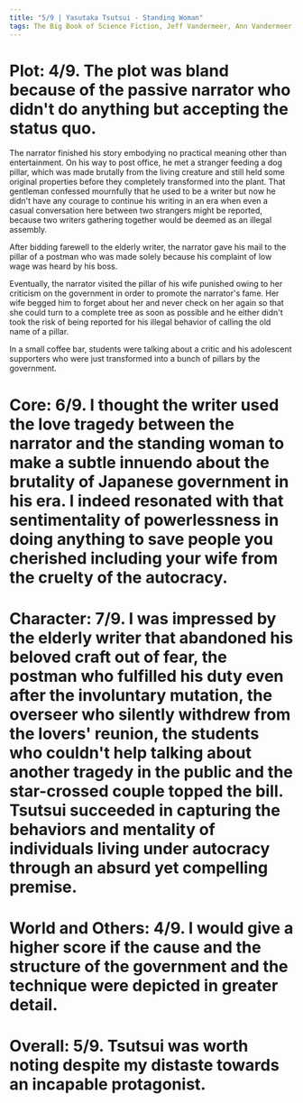 ```yaml
---
title: "5/9 | Yasutaka Tsutsui - Standing Woman"
tags: The Big Book of Science Fiction, Jeff Vandermeer, Ann Vandermeer, short story, novelette, science fiction, 1934-, 1974
---
```

# Plot: 4/9. The plot was bland because of the passive narrator who didn't do anything but accepting the status quo.
The narrator finished his story embodying no practical meaning other than entertainment. On his way to post office, he met a stranger feeding a dog pillar, which was made brutally from the living creature and still held some original properties before they completely transformed into the plant. That gentleman confessed mournfully that he used to be a writer but now he didn't have any courage to continue his writing in an era when even a casual conversation here between two strangers might be reported, because two writers gathering together would be deemed as an illegal assembly.

After bidding farewell to the elderly writer, the narrator gave his mail to the pillar of a postman who was made solely because his complaint of low wage was heard by his boss. 

Eventually, the narrator visited the pillar of his wife punished owing to her criticism on the government in order to promote the narrator's fame. Her wife begged him to forget about her and never check on her again so that she could turn to a complete tree as soon as possible and he either didn't took the risk of being reported for his illegal behavior of calling the old name of a pillar.

In a small coffee bar, students were talking about a critic and his adolescent supporters who were just transformed into a bunch of pillars by the government.



# Core: 6/9. I thought the writer used the love tragedy between the narrator and the standing woman to make a subtle innuendo about the brutality of Japanese government in his era. I indeed resonated with that sentimentality of powerlessness in doing anything to save people you cherished including your wife from the cruelty of the autocracy.



# Character: 7/9. I was impressed by the elderly writer that abandoned his beloved craft out of fear, the postman who fulfilled his duty even after the involuntary mutation, the overseer who silently withdrew from the lovers' reunion, the students who couldn't help talking about another tragedy in the public and the star-crossed couple topped the bill. Tsutsui succeeded in capturing the behaviors and mentality of individuals living under autocracy through an absurd yet compelling premise.



# World and Others: 4/9. I would give a higher score if the cause and the structure of the government and the technique were depicted in greater detail.



# Overall: 5/9. Tsutsui was worth noting despite my distaste towards an incapable protagonist.


